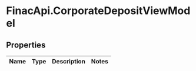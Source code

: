 # FinacApi.CorporateDepositViewModel

## Properties
Name | Type | Description | Notes
------------ | ------------- | ------------- | -------------
